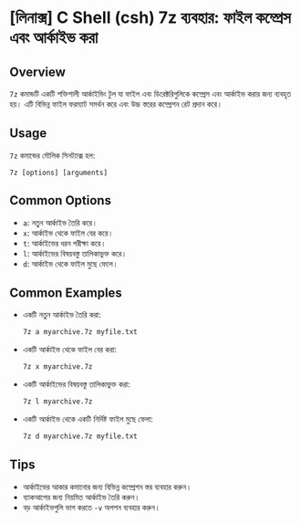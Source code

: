 # [লিনাক্স] C Shell (csh) 7z ব্যবহার: ফাইল কম্প্রেস এবং আর্কাইভ করা

## Overview
`7z` কমান্ডটি একটি শক্তিশালী আর্কাইভিং টুল যা ফাইল এবং ডিরেক্টরিগুলিকে কম্প্রেস এবং আর্কাইভ করার জন্য ব্যবহৃত হয়। এটি বিভিন্ন ফাইল ফরম্যাট সমর্থন করে এবং উচ্চ স্তরের কম্প্রেশন রেট প্রদান করে।

## Usage
`7z` কমান্ডের মৌলিক সিনট্যাক্স হল:

```
7z [options] [arguments]
```

## Common Options
- `a`: নতুন আর্কাইভ তৈরি করে।
- `x`: আর্কাইভ থেকে ফাইল বের করে।
- `t`: আর্কাইভের ধরন পরীক্ষা করে।
- `l`: আর্কাইভের বিষয়বস্তু তালিকাভুক্ত করে।
- `d`: আর্কাইভ থেকে ফাইল মুছে ফেলে।

## Common Examples
- একটি নতুন আর্কাইভ তৈরি করা:
  ```bash
  7z a myarchive.7z myfile.txt
  ```

- একটি আর্কাইভ থেকে ফাইল বের করা:
  ```bash
  7z x myarchive.7z
  ```

- একটি আর্কাইভের বিষয়বস্তু তালিকাভুক্ত করা:
  ```bash
  7z l myarchive.7z
  ```

- একটি আর্কাইভ থেকে একটি নির্দিষ্ট ফাইল মুছে ফেলা:
  ```bash
  7z d myarchive.7z myfile.txt
  ```

## Tips
- আর্কাইভের আকার কমানোর জন্য বিভিন্ন কম্প্রেশন স্তর ব্যবহার করুন।
- ব্যাকআপের জন্য নিয়মিত আর্কাইভ তৈরি করুন।
- বড় আর্কাইভগুলি ভাগ করতে `-v` অপশন ব্যবহার করুন।